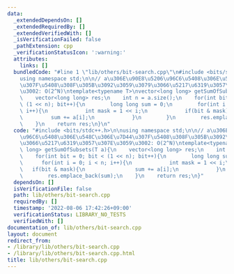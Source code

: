 ```yaml
---
data:
  _extendedDependsOn: []
  _extendedRequiredBy: []
  _extendedVerifiedWith: []
  _isVerificationFailed: false
  _pathExtension: cpp
  _verificationStatusIcon: ':warning:'
  attributes:
    links: []
  bundledCode: "#line 1 \"lib/others/bit-search.cpp\"\n#include <bits/stdc++.h>\n\n\
    using namespace std;\n\n// a\u306E\u90E8\u5206\u96C6\u5408\u306E\u548C\u306E\u7D44\
    \u307F\u5408\u308F\u305B\u3092\u3059\u3079\u3066\u5217\u6319\u3057\u307E\u3059\
    \u3002: O(2^N)\ntemplate<typename T>\nvector<long long> getSumOfSubsets(T a){\n\
    \    vector<long long> res;\n    int n = a.size();\n    for(int bit = 0; bit <\
    \ (1 << n); bit++){\n        long long sum = 0;\n        for(int i = 0; i < n;\
    \ i++){\n            int mask = 1 << i;\n            if(bit & mask){\n       \
    \         sum += a[i];\n            }\n        }\n        res.emplace_back(sum);\n\
    \    }\n    return res;\n}\n"
  code: "#include <bits/stdc++.h>\n\nusing namespace std;\n\n// a\u306E\u90E8\u5206\
    \u96C6\u5408\u306E\u548C\u306E\u7D44\u307F\u5408\u308F\u305B\u3092\u3059\u3079\
    \u3066\u5217\u6319\u3057\u307E\u3059\u3002: O(2^N)\ntemplate<typename T>\nvector<long\
    \ long> getSumOfSubsets(T a){\n    vector<long long> res;\n    int n = a.size();\n\
    \    for(int bit = 0; bit < (1 << n); bit++){\n        long long sum = 0;\n  \
    \      for(int i = 0; i < n; i++){\n            int mask = 1 << i;\n         \
    \   if(bit & mask){\n                sum += a[i];\n            }\n        }\n\
    \        res.emplace_back(sum);\n    }\n    return res;\n}"
  dependsOn: []
  isVerificationFile: false
  path: lib/others/bit-search.cpp
  requiredBy: []
  timestamp: '2022-08-06 17:42:26+09:00'
  verificationStatus: LIBRARY_NO_TESTS
  verifiedWith: []
documentation_of: lib/others/bit-search.cpp
layout: document
redirect_from:
- /library/lib/others/bit-search.cpp
- /library/lib/others/bit-search.cpp.html
title: lib/others/bit-search.cpp
---
```

